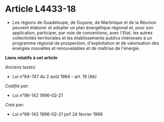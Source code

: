 # Article L4433-18

- Les régions de Guadeloupe, de Guyane, de Martinique et de la Réunion peuvent élaborer et adopter un plan énergétique
régional et, pour son application, participer, par voie de conventions, avec l'Etat, les autres collectivités territoriales
et les établissements publics intéressés à un programme régional de prospection, d'exploitation et de valorisation des
énergies nouvelles et renouvelables et de maîtrise de l'énergie.

**Liens relatifs à cet article**

_Anciens textes_:

  - Loi n°84-747 du 2 août 1984 - art. 19 (Ab)

_Codifié par_:

  - Loi n°96-142 1996-02-21

_Créé par_:

  - Loi n°96-142 1996-02-21 jorf 24 février 1996
